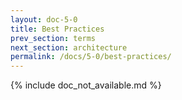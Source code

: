 ```yaml
---
layout: doc-5-0
title: Best Practices
prev_section: terms
next_section: architecture
permalink: /docs/5-0/best-practices/
---
```


{% include doc_not_available.md %}
